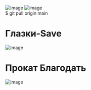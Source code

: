 ![image](https://user-images.githubusercontent.com/39220694/194047729-b2ec4830-3c98-4617-b4c1-d3c04663b385.png)
![image](https://user-images.githubusercontent.com/39220694/194047745-2813a7e9-5979-46d0-a9b6-dd1f16e8c66c.png) <br>
$ git pull origin main

# Глазки-Save
![image](https://user-images.githubusercontent.com/39220694/194815984-b9a51734-e877-4734-ae95-83e421ae8580.png)

# Прокат Благодать
![image](https://user-images.githubusercontent.com/39220694/197469983-ec2c7d9c-e5bd-4383-a4b7-221592494093.png)
